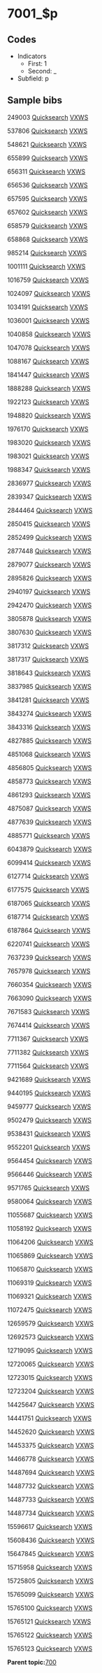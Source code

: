 # 7001\_$p

## Codes

-   Indicators
    -   First: 1
    -   Second: \_
-   Subfield: p

## Sample bibs

249003 [Quicksearch](https://search.library.yale.edu/catalog/249003) [VXWS](http://prodorbis.library.yale.edu:7014/vxws/GetHoldingsService?bibId=249003)

537806 [Quicksearch](https://search.library.yale.edu/catalog/537806) [VXWS](http://prodorbis.library.yale.edu:7014/vxws/GetHoldingsService?bibId=537806)

548621 [Quicksearch](https://search.library.yale.edu/catalog/548621) [VXWS](http://prodorbis.library.yale.edu:7014/vxws/GetHoldingsService?bibId=548621)

655899 [Quicksearch](https://search.library.yale.edu/catalog/655899) [VXWS](http://prodorbis.library.yale.edu:7014/vxws/GetHoldingsService?bibId=655899)

656311 [Quicksearch](https://search.library.yale.edu/catalog/656311) [VXWS](http://prodorbis.library.yale.edu:7014/vxws/GetHoldingsService?bibId=656311)

656536 [Quicksearch](https://search.library.yale.edu/catalog/656536) [VXWS](http://prodorbis.library.yale.edu:7014/vxws/GetHoldingsService?bibId=656536)

657595 [Quicksearch](https://search.library.yale.edu/catalog/657595) [VXWS](http://prodorbis.library.yale.edu:7014/vxws/GetHoldingsService?bibId=657595)

657602 [Quicksearch](https://search.library.yale.edu/catalog/657602) [VXWS](http://prodorbis.library.yale.edu:7014/vxws/GetHoldingsService?bibId=657602)

658579 [Quicksearch](https://search.library.yale.edu/catalog/658579) [VXWS](http://prodorbis.library.yale.edu:7014/vxws/GetHoldingsService?bibId=658579)

658868 [Quicksearch](https://search.library.yale.edu/catalog/658868) [VXWS](http://prodorbis.library.yale.edu:7014/vxws/GetHoldingsService?bibId=658868)

985214 [Quicksearch](https://search.library.yale.edu/catalog/985214) [VXWS](http://prodorbis.library.yale.edu:7014/vxws/GetHoldingsService?bibId=985214)

1001111 [Quicksearch](https://search.library.yale.edu/catalog/1001111) [VXWS](http://prodorbis.library.yale.edu:7014/vxws/GetHoldingsService?bibId=1001111)

1016759 [Quicksearch](https://search.library.yale.edu/catalog/1016759) [VXWS](http://prodorbis.library.yale.edu:7014/vxws/GetHoldingsService?bibId=1016759)

1024097 [Quicksearch](https://search.library.yale.edu/catalog/1024097) [VXWS](http://prodorbis.library.yale.edu:7014/vxws/GetHoldingsService?bibId=1024097)

1034191 [Quicksearch](https://search.library.yale.edu/catalog/1034191) [VXWS](http://prodorbis.library.yale.edu:7014/vxws/GetHoldingsService?bibId=1034191)

1036001 [Quicksearch](https://search.library.yale.edu/catalog/1036001) [VXWS](http://prodorbis.library.yale.edu:7014/vxws/GetHoldingsService?bibId=1036001)

1040858 [Quicksearch](https://search.library.yale.edu/catalog/1040858) [VXWS](http://prodorbis.library.yale.edu:7014/vxws/GetHoldingsService?bibId=1040858)

1047078 [Quicksearch](https://search.library.yale.edu/catalog/1047078) [VXWS](http://prodorbis.library.yale.edu:7014/vxws/GetHoldingsService?bibId=1047078)

1088167 [Quicksearch](https://search.library.yale.edu/catalog/1088167) [VXWS](http://prodorbis.library.yale.edu:7014/vxws/GetHoldingsService?bibId=1088167)

1841447 [Quicksearch](https://search.library.yale.edu/catalog/1841447) [VXWS](http://prodorbis.library.yale.edu:7014/vxws/GetHoldingsService?bibId=1841447)

1888288 [Quicksearch](https://search.library.yale.edu/catalog/1888288) [VXWS](http://prodorbis.library.yale.edu:7014/vxws/GetHoldingsService?bibId=1888288)

1922123 [Quicksearch](https://search.library.yale.edu/catalog/1922123) [VXWS](http://prodorbis.library.yale.edu:7014/vxws/GetHoldingsService?bibId=1922123)

1948820 [Quicksearch](https://search.library.yale.edu/catalog/1948820) [VXWS](http://prodorbis.library.yale.edu:7014/vxws/GetHoldingsService?bibId=1948820)

1976170 [Quicksearch](https://search.library.yale.edu/catalog/1976170) [VXWS](http://prodorbis.library.yale.edu:7014/vxws/GetHoldingsService?bibId=1976170)

1983020 [Quicksearch](https://search.library.yale.edu/catalog/1983020) [VXWS](http://prodorbis.library.yale.edu:7014/vxws/GetHoldingsService?bibId=1983020)

1983021 [Quicksearch](https://search.library.yale.edu/catalog/1983021) [VXWS](http://prodorbis.library.yale.edu:7014/vxws/GetHoldingsService?bibId=1983021)

1988347 [Quicksearch](https://search.library.yale.edu/catalog/1988347) [VXWS](http://prodorbis.library.yale.edu:7014/vxws/GetHoldingsService?bibId=1988347)

2836977 [Quicksearch](https://search.library.yale.edu/catalog/2836977) [VXWS](http://prodorbis.library.yale.edu:7014/vxws/GetHoldingsService?bibId=2836977)

2839347 [Quicksearch](https://search.library.yale.edu/catalog/2839347) [VXWS](http://prodorbis.library.yale.edu:7014/vxws/GetHoldingsService?bibId=2839347)

2844464 [Quicksearch](https://search.library.yale.edu/catalog/2844464) [VXWS](http://prodorbis.library.yale.edu:7014/vxws/GetHoldingsService?bibId=2844464)

2850415 [Quicksearch](https://search.library.yale.edu/catalog/2850415) [VXWS](http://prodorbis.library.yale.edu:7014/vxws/GetHoldingsService?bibId=2850415)

2852499 [Quicksearch](https://search.library.yale.edu/catalog/2852499) [VXWS](http://prodorbis.library.yale.edu:7014/vxws/GetHoldingsService?bibId=2852499)

2877448 [Quicksearch](https://search.library.yale.edu/catalog/2877448) [VXWS](http://prodorbis.library.yale.edu:7014/vxws/GetHoldingsService?bibId=2877448)

2879077 [Quicksearch](https://search.library.yale.edu/catalog/2879077) [VXWS](http://prodorbis.library.yale.edu:7014/vxws/GetHoldingsService?bibId=2879077)

2895826 [Quicksearch](https://search.library.yale.edu/catalog/2895826) [VXWS](http://prodorbis.library.yale.edu:7014/vxws/GetHoldingsService?bibId=2895826)

2940197 [Quicksearch](https://search.library.yale.edu/catalog/2940197) [VXWS](http://prodorbis.library.yale.edu:7014/vxws/GetHoldingsService?bibId=2940197)

2942470 [Quicksearch](https://search.library.yale.edu/catalog/2942470) [VXWS](http://prodorbis.library.yale.edu:7014/vxws/GetHoldingsService?bibId=2942470)

3805878 [Quicksearch](https://search.library.yale.edu/catalog/3805878) [VXWS](http://prodorbis.library.yale.edu:7014/vxws/GetHoldingsService?bibId=3805878)

3807630 [Quicksearch](https://search.library.yale.edu/catalog/3807630) [VXWS](http://prodorbis.library.yale.edu:7014/vxws/GetHoldingsService?bibId=3807630)

3817312 [Quicksearch](https://search.library.yale.edu/catalog/3817312) [VXWS](http://prodorbis.library.yale.edu:7014/vxws/GetHoldingsService?bibId=3817312)

3817317 [Quicksearch](https://search.library.yale.edu/catalog/3817317) [VXWS](http://prodorbis.library.yale.edu:7014/vxws/GetHoldingsService?bibId=3817317)

3818643 [Quicksearch](https://search.library.yale.edu/catalog/3818643) [VXWS](http://prodorbis.library.yale.edu:7014/vxws/GetHoldingsService?bibId=3818643)

3837985 [Quicksearch](https://search.library.yale.edu/catalog/3837985) [VXWS](http://prodorbis.library.yale.edu:7014/vxws/GetHoldingsService?bibId=3837985)

3841281 [Quicksearch](https://search.library.yale.edu/catalog/3841281) [VXWS](http://prodorbis.library.yale.edu:7014/vxws/GetHoldingsService?bibId=3841281)

3843274 [Quicksearch](https://search.library.yale.edu/catalog/3843274) [VXWS](http://prodorbis.library.yale.edu:7014/vxws/GetHoldingsService?bibId=3843274)

3843316 [Quicksearch](https://search.library.yale.edu/catalog/3843316) [VXWS](http://prodorbis.library.yale.edu:7014/vxws/GetHoldingsService?bibId=3843316)

4827885 [Quicksearch](https://search.library.yale.edu/catalog/4827885) [VXWS](http://prodorbis.library.yale.edu:7014/vxws/GetHoldingsService?bibId=4827885)

4851068 [Quicksearch](https://search.library.yale.edu/catalog/4851068) [VXWS](http://prodorbis.library.yale.edu:7014/vxws/GetHoldingsService?bibId=4851068)

4856805 [Quicksearch](https://search.library.yale.edu/catalog/4856805) [VXWS](http://prodorbis.library.yale.edu:7014/vxws/GetHoldingsService?bibId=4856805)

4858773 [Quicksearch](https://search.library.yale.edu/catalog/4858773) [VXWS](http://prodorbis.library.yale.edu:7014/vxws/GetHoldingsService?bibId=4858773)

4861293 [Quicksearch](https://search.library.yale.edu/catalog/4861293) [VXWS](http://prodorbis.library.yale.edu:7014/vxws/GetHoldingsService?bibId=4861293)

4875087 [Quicksearch](https://search.library.yale.edu/catalog/4875087) [VXWS](http://prodorbis.library.yale.edu:7014/vxws/GetHoldingsService?bibId=4875087)

4877639 [Quicksearch](https://search.library.yale.edu/catalog/4877639) [VXWS](http://prodorbis.library.yale.edu:7014/vxws/GetHoldingsService?bibId=4877639)

4885771 [Quicksearch](https://search.library.yale.edu/catalog/4885771) [VXWS](http://prodorbis.library.yale.edu:7014/vxws/GetHoldingsService?bibId=4885771)

6043879 [Quicksearch](https://search.library.yale.edu/catalog/6043879) [VXWS](http://prodorbis.library.yale.edu:7014/vxws/GetHoldingsService?bibId=6043879)

6099414 [Quicksearch](https://search.library.yale.edu/catalog/6099414) [VXWS](http://prodorbis.library.yale.edu:7014/vxws/GetHoldingsService?bibId=6099414)

6127714 [Quicksearch](https://search.library.yale.edu/catalog/6127714) [VXWS](http://prodorbis.library.yale.edu:7014/vxws/GetHoldingsService?bibId=6127714)

6177575 [Quicksearch](https://search.library.yale.edu/catalog/6177575) [VXWS](http://prodorbis.library.yale.edu:7014/vxws/GetHoldingsService?bibId=6177575)

6187065 [Quicksearch](https://search.library.yale.edu/catalog/6187065) [VXWS](http://prodorbis.library.yale.edu:7014/vxws/GetHoldingsService?bibId=6187065)

6187714 [Quicksearch](https://search.library.yale.edu/catalog/6187714) [VXWS](http://prodorbis.library.yale.edu:7014/vxws/GetHoldingsService?bibId=6187714)

6187864 [Quicksearch](https://search.library.yale.edu/catalog/6187864) [VXWS](http://prodorbis.library.yale.edu:7014/vxws/GetHoldingsService?bibId=6187864)

6220741 [Quicksearch](https://search.library.yale.edu/catalog/6220741) [VXWS](http://prodorbis.library.yale.edu:7014/vxws/GetHoldingsService?bibId=6220741)

7637239 [Quicksearch](https://search.library.yale.edu/catalog/7637239) [VXWS](http://prodorbis.library.yale.edu:7014/vxws/GetHoldingsService?bibId=7637239)

7657978 [Quicksearch](https://search.library.yale.edu/catalog/7657978) [VXWS](http://prodorbis.library.yale.edu:7014/vxws/GetHoldingsService?bibId=7657978)

7660354 [Quicksearch](https://search.library.yale.edu/catalog/7660354) [VXWS](http://prodorbis.library.yale.edu:7014/vxws/GetHoldingsService?bibId=7660354)

7663090 [Quicksearch](https://search.library.yale.edu/catalog/7663090) [VXWS](http://prodorbis.library.yale.edu:7014/vxws/GetHoldingsService?bibId=7663090)

7671583 [Quicksearch](https://search.library.yale.edu/catalog/7671583) [VXWS](http://prodorbis.library.yale.edu:7014/vxws/GetHoldingsService?bibId=7671583)

7674414 [Quicksearch](https://search.library.yale.edu/catalog/7674414) [VXWS](http://prodorbis.library.yale.edu:7014/vxws/GetHoldingsService?bibId=7674414)

7711367 [Quicksearch](https://search.library.yale.edu/catalog/7711367) [VXWS](http://prodorbis.library.yale.edu:7014/vxws/GetHoldingsService?bibId=7711367)

7711382 [Quicksearch](https://search.library.yale.edu/catalog/7711382) [VXWS](http://prodorbis.library.yale.edu:7014/vxws/GetHoldingsService?bibId=7711382)

7711564 [Quicksearch](https://search.library.yale.edu/catalog/7711564) [VXWS](http://prodorbis.library.yale.edu:7014/vxws/GetHoldingsService?bibId=7711564)

9421689 [Quicksearch](https://search.library.yale.edu/catalog/9421689) [VXWS](http://prodorbis.library.yale.edu:7014/vxws/GetHoldingsService?bibId=9421689)

9440195 [Quicksearch](https://search.library.yale.edu/catalog/9440195) [VXWS](http://prodorbis.library.yale.edu:7014/vxws/GetHoldingsService?bibId=9440195)

9459777 [Quicksearch](https://search.library.yale.edu/catalog/9459777) [VXWS](http://prodorbis.library.yale.edu:7014/vxws/GetHoldingsService?bibId=9459777)

9502479 [Quicksearch](https://search.library.yale.edu/catalog/9502479) [VXWS](http://prodorbis.library.yale.edu:7014/vxws/GetHoldingsService?bibId=9502479)

9538431 [Quicksearch](https://search.library.yale.edu/catalog/9538431) [VXWS](http://prodorbis.library.yale.edu:7014/vxws/GetHoldingsService?bibId=9538431)

9552201 [Quicksearch](https://search.library.yale.edu/catalog/9552201) [VXWS](http://prodorbis.library.yale.edu:7014/vxws/GetHoldingsService?bibId=9552201)

9564454 [Quicksearch](https://search.library.yale.edu/catalog/9564454) [VXWS](http://prodorbis.library.yale.edu:7014/vxws/GetHoldingsService?bibId=9564454)

9566446 [Quicksearch](https://search.library.yale.edu/catalog/9566446) [VXWS](http://prodorbis.library.yale.edu:7014/vxws/GetHoldingsService?bibId=9566446)

9571765 [Quicksearch](https://search.library.yale.edu/catalog/9571765) [VXWS](http://prodorbis.library.yale.edu:7014/vxws/GetHoldingsService?bibId=9571765)

9580064 [Quicksearch](https://search.library.yale.edu/catalog/9580064) [VXWS](http://prodorbis.library.yale.edu:7014/vxws/GetHoldingsService?bibId=9580064)

11055687 [Quicksearch](https://search.library.yale.edu/catalog/11055687) [VXWS](http://prodorbis.library.yale.edu:7014/vxws/GetHoldingsService?bibId=11055687)

11058192 [Quicksearch](https://search.library.yale.edu/catalog/11058192) [VXWS](http://prodorbis.library.yale.edu:7014/vxws/GetHoldingsService?bibId=11058192)

11064206 [Quicksearch](https://search.library.yale.edu/catalog/11064206) [VXWS](http://prodorbis.library.yale.edu:7014/vxws/GetHoldingsService?bibId=11064206)

11065869 [Quicksearch](https://search.library.yale.edu/catalog/11065869) [VXWS](http://prodorbis.library.yale.edu:7014/vxws/GetHoldingsService?bibId=11065869)

11065870 [Quicksearch](https://search.library.yale.edu/catalog/11065870) [VXWS](http://prodorbis.library.yale.edu:7014/vxws/GetHoldingsService?bibId=11065870)

11069319 [Quicksearch](https://search.library.yale.edu/catalog/11069319) [VXWS](http://prodorbis.library.yale.edu:7014/vxws/GetHoldingsService?bibId=11069319)

11069321 [Quicksearch](https://search.library.yale.edu/catalog/11069321) [VXWS](http://prodorbis.library.yale.edu:7014/vxws/GetHoldingsService?bibId=11069321)

11072475 [Quicksearch](https://search.library.yale.edu/catalog/11072475) [VXWS](http://prodorbis.library.yale.edu:7014/vxws/GetHoldingsService?bibId=11072475)

12659579 [Quicksearch](https://search.library.yale.edu/catalog/12659579) [VXWS](http://prodorbis.library.yale.edu:7014/vxws/GetHoldingsService?bibId=12659579)

12692573 [Quicksearch](https://search.library.yale.edu/catalog/12692573) [VXWS](http://prodorbis.library.yale.edu:7014/vxws/GetHoldingsService?bibId=12692573)

12719095 [Quicksearch](https://search.library.yale.edu/catalog/12719095) [VXWS](http://prodorbis.library.yale.edu:7014/vxws/GetHoldingsService?bibId=12719095)

12720065 [Quicksearch](https://search.library.yale.edu/catalog/12720065) [VXWS](http://prodorbis.library.yale.edu:7014/vxws/GetHoldingsService?bibId=12720065)

12723015 [Quicksearch](https://search.library.yale.edu/catalog/12723015) [VXWS](http://prodorbis.library.yale.edu:7014/vxws/GetHoldingsService?bibId=12723015)

12723204 [Quicksearch](https://search.library.yale.edu/catalog/12723204) [VXWS](http://prodorbis.library.yale.edu:7014/vxws/GetHoldingsService?bibId=12723204)

14425647 [Quicksearch](https://search.library.yale.edu/catalog/14425647) [VXWS](http://prodorbis.library.yale.edu:7014/vxws/GetHoldingsService?bibId=14425647)

14441751 [Quicksearch](https://search.library.yale.edu/catalog/14441751) [VXWS](http://prodorbis.library.yale.edu:7014/vxws/GetHoldingsService?bibId=14441751)

14452620 [Quicksearch](https://search.library.yale.edu/catalog/14452620) [VXWS](http://prodorbis.library.yale.edu:7014/vxws/GetHoldingsService?bibId=14452620)

14453375 [Quicksearch](https://search.library.yale.edu/catalog/14453375) [VXWS](http://prodorbis.library.yale.edu:7014/vxws/GetHoldingsService?bibId=14453375)

14466778 [Quicksearch](https://search.library.yale.edu/catalog/14466778) [VXWS](http://prodorbis.library.yale.edu:7014/vxws/GetHoldingsService?bibId=14466778)

14487694 [Quicksearch](https://search.library.yale.edu/catalog/14487694) [VXWS](http://prodorbis.library.yale.edu:7014/vxws/GetHoldingsService?bibId=14487694)

14487732 [Quicksearch](https://search.library.yale.edu/catalog/14487732) [VXWS](http://prodorbis.library.yale.edu:7014/vxws/GetHoldingsService?bibId=14487732)

14487733 [Quicksearch](https://search.library.yale.edu/catalog/14487733) [VXWS](http://prodorbis.library.yale.edu:7014/vxws/GetHoldingsService?bibId=14487733)

14487734 [Quicksearch](https://search.library.yale.edu/catalog/14487734) [VXWS](http://prodorbis.library.yale.edu:7014/vxws/GetHoldingsService?bibId=14487734)

15596617 [Quicksearch](https://search.library.yale.edu/catalog/15596617) [VXWS](http://prodorbis.library.yale.edu:7014/vxws/GetHoldingsService?bibId=15596617)

15608436 [Quicksearch](https://search.library.yale.edu/catalog/15608436) [VXWS](http://prodorbis.library.yale.edu:7014/vxws/GetHoldingsService?bibId=15608436)

15647845 [Quicksearch](https://search.library.yale.edu/catalog/15647845) [VXWS](http://prodorbis.library.yale.edu:7014/vxws/GetHoldingsService?bibId=15647845)

15715958 [Quicksearch](https://search.library.yale.edu/catalog/15715958) [VXWS](http://prodorbis.library.yale.edu:7014/vxws/GetHoldingsService?bibId=15715958)

15725805 [Quicksearch](https://search.library.yale.edu/catalog/15725805) [VXWS](http://prodorbis.library.yale.edu:7014/vxws/GetHoldingsService?bibId=15725805)

15765099 [Quicksearch](https://search.library.yale.edu/catalog/15765099) [VXWS](http://prodorbis.library.yale.edu:7014/vxws/GetHoldingsService?bibId=15765099)

15765100 [Quicksearch](https://search.library.yale.edu/catalog/15765100) [VXWS](http://prodorbis.library.yale.edu:7014/vxws/GetHoldingsService?bibId=15765100)

15765121 [Quicksearch](https://search.library.yale.edu/catalog/15765121) [VXWS](http://prodorbis.library.yale.edu:7014/vxws/GetHoldingsService?bibId=15765121)

15765122 [Quicksearch](https://search.library.yale.edu/catalog/15765122) [VXWS](http://prodorbis.library.yale.edu:7014/vxws/GetHoldingsService?bibId=15765122)

15765123 [Quicksearch](https://search.library.yale.edu/catalog/15765123) [VXWS](http://prodorbis.library.yale.edu:7014/vxws/GetHoldingsService?bibId=15765123)

**Parent topic:**[700](../../tags/700/700.md)

